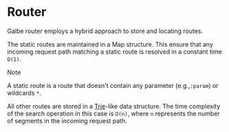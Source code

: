 # Router

Galbe router employs a hybrid approach to store and locating routes.

The static routes are maintained in a Map structure. This ensure that any incoming request path matching a static route is resolved in a constant time `O(1)`.

> [!NOTE]
> A static route is a route that doesn't contain any parameter (e.g.,`:param`) or wildcards `*`.

All other routes are stored in a [Trie](https://en.wikipedia.org/wiki/Trie)-like data structure. The time complexity of the search operation in this case is `O(n)`, where `n` represents the number of segments in the incoming request path.
